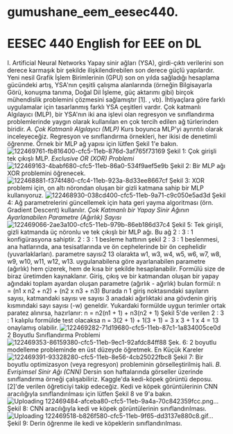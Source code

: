 # gumushane_eem_eesec440.
# EESEC 440 English for EEE on DL

I. Artificial Neural Networks
Yapay sinir ağları (YSA), girdi-çıktı verilerini son derece karmaşık bir şekilde ilişkilendirebilen son derece güçlü yapılardır. Yeni nesil Grafik İşlem Birimlerinin (GPU) son on yılda sağladığı hesaplama gücündeki artış, YSA'nın çeşitli çalışma alanlarında (örneğin Bilgisayarla Görü, konuşma tanıma, Doğal Dil İşleme, güç aktarımı gibi) birçok mühendislik problemini çözmesini sağlamıştır [1]. , vb). İhtiyaçlara göre farklı uygulamalar için tasarlanmış farklı YSA çeşitleri vardır. Çok katmanlı Algılayıcı (MLP), bir YSA'nın iki ana işlevi olan regresyon ve sınıflandırma problemlerinde yaygın olarak kullanılan en çok tercih edilen ağ türlerinden biridir.
*A. Çok Katmanlı Algılayıcı (MLP)*
Kurs boyunca MLP'yi ayrıntılı olarak inceleyeceğiz. Regresyon ve sınıflandırma örnekleri, her ikisi de denetimli öğrenme. Örnek bir MLP ağ yapısı için lütfen Şekil 1'e bakın.
![122469761-fb816400-cfc5-11eb-876d-3af765f73169](https://user-images.githubusercontent.com/83355659/122642247-182ab280-d112-11eb-8d4c-cc74e7e9ea8c.png)
Şekil 1: Çok girişli tek çıkışlı MLP.
*Exclusive OR (XOR) Problemi*
![122469163-4babf680-cfc5-11eb-86a0-534f9aef5e9b](https://user-images.githubusercontent.com/83355659/122642290-57f19a00-d112-11eb-9df1-3da53eb7cbae.jpg)
Şekil 2: Bir MLP ağı XOR problemini öğrenecek.
![122468881-f374f480-cfc4-11eb-923a-8d33ee8667cf](https://user-images.githubusercontent.com/83355659/122642310-7fe0fd80-d112-11eb-825c-d4192d8fa764.jpg)
Şekil 3: XOR problemi için, on altı nörondan oluşan bir gizli katmana sahip bir MLP kullanıyoruz.
![122468930-038cd400-cfc5-11eb-9a71-c9c050e5ad3d](https://user-images.githubusercontent.com/83355659/122642317-896a6580-d112-11eb-83d4-064039b01818.jpg)
Şekil 4: Ağ parametrelerini güncellemek için hata geri yayma algoritması (örn. Gradient Descent) kullanılır.
*Çok Katmanlı bir Yapay Sinir Ağının Ayarlanabilen Parametre (Ağırlık) Sayısı*
![122469066-2ae3a100-cfc5-11eb-979b-86eb186d37c4](https://user-images.githubusercontent.com/83355659/122642342-b159c900-d112-11eb-88c1-2c60bd9d2a6c.jpg)
Şekil 5: Tek girişli, gizli katmanda üç nöronlu ve tek çıkışlı bir MLP ağı. Bu ağ 2 : 3 : 1 konfigürasyona sahiptir. 2 : 3 : 1 besleme hattının şekil 2 : 3 : 1 beslenmesi, ana hatlarında, ana tesisatlarında ve ön cephelerinde bir ön cephelidir (yuvarlaklarları). parametre sayısı2 13 olarakta w1, w3, w4, w5, w6, w7, w8, w9, w10, w11, w12, w13. uygulanabilena göre ayarlanabilen parametre (ağırlık) hem çizerek, hem de kısa bir şekilde hesaplanabilir. Formülü size de biraz üretimden kaynaklanır. Giriş, çıkış ve bir katmandan oluşan bir yapay ağındaki toplam ayardan oluşan parametre (ağırlık - ağırlık) bulan formül:
n = (n1 x n2 + n2) + (n2 x n3 + n3)
Burada n 1 giriş noktasındaki sayıların sayısı, katmandaki sayısı ve sayısı 3 anadaki ağırlıktaki ana gövdenin giriş kısmındaki sayı sayısı (-w) geneldir. Yukardaki formülde uygun terimler ortak paratez alınırsa, hazırlanır:
n = n2(n1 + 1) + n3(n2 + 1)
Şekil 5'de verilen 2 : 3 : 1 kalıplu formülde test olacaksa n = 3(2 + 1) + 1(3 + 1) = 3 x 3 + 1 x 4 = 13 onaylamış olabilir.
![122469282-71d19680-cfc5-11eb-87c1-1a834005ce0d](https://user-images.githubusercontent.com/83355659/122642407-f847be80-d112-11eb-81a7-3262360f4db5.jpg)
2 Boyutlu Sınıflandırma Problemi
![122469353-86159380-cfc5-11eb-9ec1-92afdc84ff88](https://user-images.githubusercontent.com/83355659/122642425-04cc1700-d113-11eb-931c-39806d88248a.jpg)
Şek. 6: 2 boyutlu modelleme probleminde en üst düzeyde öğretmek.
En Küçük Kareler
![122469391-93328280-cfc5-11eb-8e56-4cb25022fbc8](https://user-images.githubusercontent.com/83355659/122642440-16152380-d113-11eb-8f84-fe2b408fbdf5.png)
Şekil 7: Bir boyutlu optimizasyon (veya regresyon) probleminin görselleştirilmiş hali.
*B. Evrişimsel Sinir Ağı (CNN)*
Dersin son haftalarında görseller üzerinde sınıflandırma örneği çalışabiliriz. Kaggle'da kedi-köpek görüntü deposu. [2]'de verilen öğreticiyi takip edeceğiz. Kedi ve köpek görüntülerinin CNN aracılığıyla sınıflandırılması için lütfen Şekil 8 ve 9'a bakın.
![Uploading 122469484-afceba80-cfc5-11eb-9a4a-70c842359fcc.png…]()
Şekil 8: CNN aracılığıyla kedi ve köpek görüntülerinin sınıflandırılması.
![Uploading 122469518-b826f580-cfc5-11eb-9f65-dd3137e880c8.gif…]()
Şekil 9: Derin öğrenme ile kedi ve köpeklerin sınıflandırılması.


